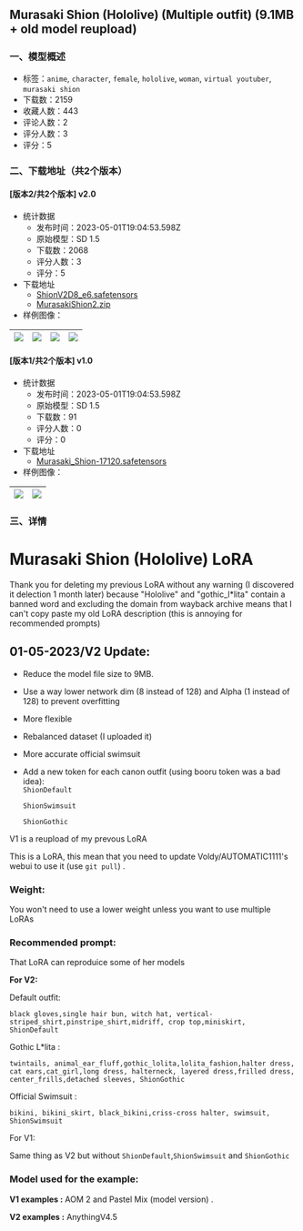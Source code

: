 ## Murasaki Shion (Hololive) (Multiple outfit) (9.1MB + old model reupload)
### 一、模型概述

- 标签：`anime`, `character`, `female`, `hololive`, `woman`, `virtual youtuber`, `murasaki shion`
- 下载数：2159
- 收藏人数：443
- 评论人数：2
- 评分人数：3
- 评分：5

### 二、下载地址（共2个版本）

#### [版本2/共2个版本] v2.0

- 统计数据
  - 发布时间：2023-05-01T19:04:53.598Z
  - 原始模型：SD 1.5
  - 下载数：2068
  - 评分人数：3
  - 评分：5
- 下载地址
  - [ShionV2D8_e6.safetensors](https://civitai.com/api/download/models/60006)
  - [MurasakiShion2.zip](https://civitai.com/api/download/models/60006?type=Training%20Data)
- 样例图像：

| <img src="https://image.civitai.com/xG1nkqKTMzGDvpLrqFT7WA/b0bde25c-ed8b-4e38-13f2-9fb8fe000b00/width=450/654908.jpeg" /> | <img src="https://image.civitai.com/xG1nkqKTMzGDvpLrqFT7WA/e1076eea-642d-4e85-c6f4-1d607eab4300/width=450/654920.jpeg" /> | <img src="https://image.civitai.com/xG1nkqKTMzGDvpLrqFT7WA/af76911c-334f-46cc-a87c-5e6108463500/width=450/654922.jpeg" /> | <img src="https://image.civitai.com/xG1nkqKTMzGDvpLrqFT7WA/4de314f3-9075-4f59-4bb5-f53cd32c4f00/width=450/654924.jpeg" /> |
| ---- | ---- | ---- | ---- |

#### [版本1/共2个版本] v1.0

- 统计数据
  - 发布时间：2023-05-01T19:04:53.598Z
  - 原始模型：SD 1.5
  - 下载数：91
  - 评分人数：0
  - 评分：0
- 下载地址
  - [Murasaki_Shion-17120.safetensors](https://civitai.com/api/download/models/60009)
- 样例图像：

| <img src="https://image.civitai.com/xG1nkqKTMzGDvpLrqFT7WA/19bdfa24-6104-4f95-8308-0d5164af6200/width=450/654944.jpeg" /> | <img src="https://image.civitai.com/xG1nkqKTMzGDvpLrqFT7WA/afc9cafb-d857-44cc-ee74-5614c2a2e100/width=450/654945.jpeg" /> |
| ---- | ---- |


### 三、详情
<h1>Murasaki Shion (Hololive) LoRA</h1><p>Thank you for deleting my previous LoRA without any warning (I discovered it delection 1 month later) because "Hololive" and "gothic_l*lita" contain a banned word and excluding the domain from wayback archive means that I can't copy paste my old LoRA description (this is annoying for recommended prompts)</p><p></p><p></p><h2>01-05-2023/V2 Update:</h2><ul><li><p>Reduce the model file size to 9MB.</p></li></ul><ul><li><p>Use a way lower network dim (8 instead of 128) and Alpha (1 instead of 128) to prevent overfitting</p></li><li><p>More flexible</p></li></ul><ul><li><p>Rebalanced dataset (I uploaded it)</p></li><li><p>More accurate official swimsuit</p></li><li><p>Add a new token for each canon outfit (using booru token was a bad idea): <br /><code>ShionDefault</code></p><p><code>ShionSwimsuit</code></p><p><code>ShionGothic</code></p><p></p></li></ul><p></p><p>V1 is a reupload of my prevous LoRA</p><p></p><p>This is a LoRA, this mean that you need to update Voldy/AUTOMATIC1111's webui to use it (use <code>git pull</code>) .</p><p></p><p></p><h3>Weight:</h3><p>You won't need to use a lower weight unless you want to use multiple LoRAs</p><p></p><h3>Recommended prompt:</h3><p>That LoRA can reproduice some of her models</p><p><strong>For V2:</strong></p><p></p><p>Default outfit:</p><pre><code>black gloves,single hair bun, witch hat, vertical-striped_shirt,pinstripe_shirt,midriff, crop top,miniskirt, ShionDefault</code></pre><p></p><p></p><p>Gothic L*lita :</p><pre><code>twintails, animal_ear_fluff,gothic_lolita,lolita_fashion,halter dress, cat ears,cat_girl,long dress, halterneck, layered dress,frilled dress, center_frills,detached sleeves, ShionGothic</code></pre><p></p><p>Official Swimsuit :</p><pre><code>bikini, bikini_skirt, black_bikini,criss-cross halter, swimsuit, ShionSwimsuit</code></pre><p></p><p>For V1:</p><p>Same thing as V2 but without <code>ShionDefault</code>,<code>ShionSwimsuit</code> and <code>ShionGothic</code></p><p></p><p></p><h3>Model used for the example:</h3><p></p><p><strong>V1 examples :</strong> AOM 2 and Pastel Mix (model version) .</p><p><strong>V2 examples :</strong> AnythingV4.5</p>